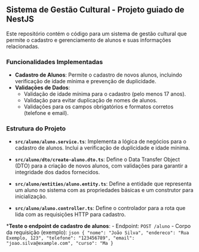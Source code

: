 ## Sistema de Gestão Cultural - Projeto guiado de NestJS

Este repositório contém o código para um sistema de gestão cultural que permite o cadastro e gerenciamento de alunos e suas informações relacionadas. 

### Funcionalidades Implementadas

- **Cadastro de Alunos**: Permite o cadastro de novos alunos, incluindo verificação de idade mínima e prevenção de duplicidade.
- **Validações de Dados**:
  - Validação de idade mínima para o cadastro (pelo menos 17 anos).
  - Validação para evitar duplicação de nomes de alunos.
  - Validações para os campos obrigatórios e formatos corretos (telefone e email).

### Estrutura do Projeto

- **`src/aluno/aluno.service.ts`**: Implementa a lógica de negócios para o cadastro de alunos. Inclui a verificação de duplicidade e idade mínima.
  
- **`src/aluno/dto/create-aluno.dto.ts`**: Define o Data Transfer Object (DTO) para a criação de novos alunos, com validações para garantir a integridade dos dados fornecidos.

- **`src/aluno/entities/aluno.entity.ts`**: Define a entidade  que representa um aluno no sistema com as propriedades básicas e um construtor para inicialização.

- **`src/aluno/aluno.controller.ts`**: Define o controlador para a rota que lida com as requisições HTTP para cadastro.

***Teste o endpoint de cadastro de alunos**:
    - Endpoint: `POST /aluno`
    - Corpo da requisição (exemplo):
      ```json
      {
        "nome": "João Silva",
        "endereco": "Rua Exemplo, 123",
        "telefone": "123456789",
        "email": "joao.silva@example.com",
        "curso": "Ma
      }
      ```